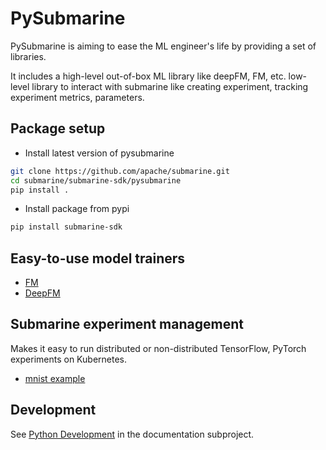 <!---
  Licensed under the Apache License, Version 2.0 (the "License");
  you may not use this file except in compliance with the License.
  You may obtain a copy of the License at

   http://www.apache.org/licenses/LICENSE-2.0

  Unless required by applicable law or agreed to in writing, software
  distributed under the License is distributed on an "AS IS" BASIS,
  WITHOUT WARRANTIES OR CONDITIONS OF ANY KIND, either express or implied.
  See the License for the specific language governing permissions and
  limitations under the License. See accompanying LICENSE file.
-->

# PySubmarine
PySubmarine is aiming to ease the ML engineer's life by providing a set of libraries.

It includes a high-level out-of-box ML library like deepFM, FM, etc.
low-level library to interact with submarine like creating experiment,
tracking experiment metrics, parameters.


## Package setup
- Install latest version of pysubmarine
```bash
git clone https://github.com/apache/submarine.git
cd submarine/submarine-sdk/pysubmarine
pip install .
```
- Install package from pypi
```bash
pip install submarine-sdk
```

## Easy-to-use model trainers
- [FM](https://github.com/apache/submarine/tree/master/submarine-sdk/pysubmarine/example/tensorflow/deepfm)
- [DeepFM](https://github.com/apache/submarine/tree/master/submarine-sdk/pysubmarine/example/tensorflow/fm)

## Submarine experiment management
Makes it easy to run distributed or non-distributed TensorFlow, PyTorch experiments on Kubernetes.
- [mnist example](https://github.com/apache/submarine/tree/master/submarine-sdk/pysubmarine/example/submarine_experiment_sdk.ipynb)

## Development
See [Python Development](https://github.com/apache/submarine/tree/master/docs/submarine-sdk/pysubmarine/development.md) in the documentation subproject.



